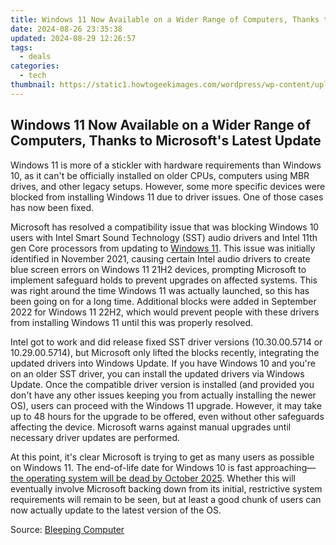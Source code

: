 ```yaml
---
title: Windows 11 Now Available on a Wider Range of Computers, Thanks to Microsoft's Latest Update
date: 2024-08-26 23:35:38
updated: 2024-08-29 12:26:57
tags:
  - deals
categories:
  - tech
thumbnail: https://static1.howtogeekimages.com/wordpress/wp-content/uploads/2024/01/windows-11-logo.jpg
---
```


## Windows 11 Now Available on a Wider Range of Computers, Thanks to Microsoft's Latest Update

Windows 11 is more of a stickler with hardware requirements than Windows 10, as it can't be officially installed on older CPUs, computers using MBR drives, and other legacy setups. However, some more specific devices were blocked from installing Windows 11 due to driver issues. One of those cases has now been fixed.

 Microsoft has resolved a compatibility issue that was blocking Windows 10 users with Intel Smart Sound Technology (SST) audio drivers and Intel 11th gen Core processors from updating to [Windows 11](https://some-approaches.techidaily.com/updated-unveiling-alternatives-to-sns-hdr-in-a-crowded-space/). This issue was initially identified in November 2021, causing certain Intel audio drivers to create blue screen errors on Windows 11 21H2 devices, prompting Microsoft to implement safeguard holds to prevent upgrades on affected systems. This was right around the time Windows 11 was actually launched, so this has been going on for a long time. Additional blocks were added in September 2022 for Windows 11 22H2, which would prevent people with these drivers from installing Windows 11 until this was properly resolved.

 Intel got to work and did release fixed SST driver versions (10.30.00.5714 or 10.29.00.5714), but Microsoft only lifted the blocks recently, integrating the updated drivers into Windows Update. If you have Windows 10 and you're on an older SST driver, you can install the updated drivers via Windows Update. Once the compatible driver version is installed (and provided you don't have any other issues keeping you from actually installing the newer OS), users can proceed with the Windows 11 upgrade. However, it may take up to 48 hours for the upgrade to be offered, even without other safeguards affecting the device. Microsoft warns against manual upgrades until necessary driver updates are performed.

 At this point, it's clear Microsoft is trying to get as many users as possible on Windows 11\. The end-of-life date for Windows 10 is fast approaching—[the operating system will be dead by October 2025](https://hardware-tips.techidaily.com/unlocking-innovations-in-computers-and-electronics-on-toms-hardware/). Whether this will eventually involve Microsoft backing down from its initial, restrictive system requirements will remain to be seen, but at least a good chunk of users can now actually update to the latest version of the OS.

 Source: [Bleeping Computer](https://www.bleepingcomputer.com/news/microsoft/microsoft-lifts-windows-11-block-on-some-intel-systems-after-2-years/)

<ins class="adsbygoogle"
     style="display:block"
     data-ad-format="autorelaxed"
     data-ad-client="ca-pub-7571918770474297"
     data-ad-slot="1223367746"></ins>



<ins class="adsbygoogle"
     style="display:block"
     data-ad-client="ca-pub-7571918770474297"
     data-ad-slot="8358498916"
     data-ad-format="auto"
     data-full-width-responsive="true"></ins>
